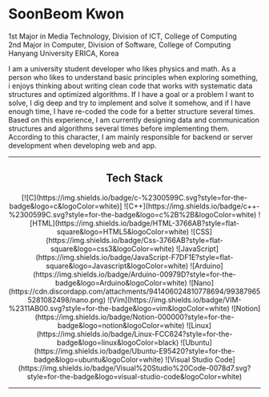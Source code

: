 # SoonBeom Kwon

1st Major in Media Technology, Division of ICT, College of Computing  
2nd Major in Computer, Division of Software, College of Computing  
Hanyang University ERICA, Korea  

I am a university student developer who likes physics and math. As a person who likes to understand basic principles when exploring something, i enjoys thinking about writing clean code that works with systematic data structures and optimized algorithms. If I have a goal or a problem I want to solve, I dig deep and try to implement and solve it somehow, and if I have enough time, I have re-coded the code for a better structure several times. Based on this experience, I am currently designing data and communication structures and algorithms several times before implementing them. According to this character, I am mainly responsible for backend or server development when developing web and app.

---
<h2 style="text-align: center"> Tech Stack </h2>
<center>
[![C](https://img.shields.io/badge/c-%2300599C.svg?style=for-the-badge&logo=c&logoColor=white)]   
![C++](https://img.shields.io/badge/c++-%2300599C.svg?style=for-the-badge&logo=c%2B%2B&logoColor=white) 
![HTML](https://img.shields.io/badge/HTML-3766AB?style=flat-square&logo=HTML5&logoColor=white) 
![CSS](https://img.shields.io/badge/Css-3766AB?style=flat-square&logo=css3&logoColor=white) 
![JavaScript](https://img.shields.io/badge/JavaScript-F7DF1E?style=flat-square&logo=Javascript&logoColor=white) 
![Arduino](https://img.shields.io/badge/Arduino-00979D?style=for-the-badge&logo=Arduino&logoColor=white) 
![Nano](https://cdn.discordapp.com/attachments/941406024810778694/993879655281082498/nano.png) 
![Vim](https://img.shields.io/badge/VIM-%2311AB00.svg?style=for-the-badge&logo=vim&logoColor=white) 
![Notion](https://img.shields.io/badge/Notion-000000?style=for-the-badge&logo=notion&logoColor=white) 
![Linux](https://img.shields.io/badge/Linux-FCC624?style=for-the-badge&logo=linux&logoColor=black) 
![Ubuntu](https://img.shields.io/badge/Ubuntu-E95420?style=for-the-badge&logo=ubuntu&logoColor=white) 
![Visual Studio Code](https://img.shields.io/badge/Visual%20Studio%20Code-0078d7.svg?style=for-the-badge&logo=visual-studio-code&logoColor=white) 


</center>

---

<!--
**RPF511/RPF511** is a ✨ _special_ ✨ repository because its `README.md` (this file) appears on your GitHub profile.

Here are some ideas to get you started:

- 🔭 I’m currently working on ...
- 🌱 I’m currently learning ...
- 👯 I’m looking to collaborate on ...
- 🤔 I’m looking for help with ...
- 💬 Ask me about ...
- 📫 How to reach me: ...
- 😄 Pronouns: ...
- ⚡ Fun fact: ...
-->

